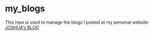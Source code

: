 # my_blogs

This repo is used to manage the blogs I posted at my personal website [JOSHUA's BLOG](http://joshua881228.webfactional.com)
